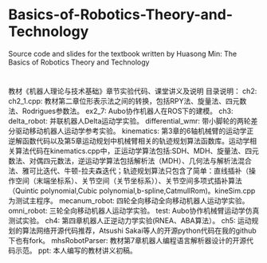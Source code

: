 # Basics-of-Robotics-Theory-and-Technology
Source code and slides for the textbook written by Huasong Min: The Basics of Robotics Theory and Technology
#
教材《机器人理论与技术基础》章节实验代码、课堂讲义及说明
目录说明：
ch2:
	ch2_1.cpp: 教材第二章位形表示法之间的转换，包括RPY法、旋量法、四元数法、Rodrigues参数法。
	ex2_7: Aubo协作机器人在ROS下的建模。
ch3:
	delta_robot: 并联机器人Delta运动学实验。
	differential_wmr: 带小脚轮的两轮差分驱动移动机器人运动学参考实验。
	kinematics: 第3章的6轴机械臂的运动学正逆解函数代码以及第5章运动规划中机械臂相关的轨迹规划算法函数库。运动学相关算法代码在kinematics.cpp中，正运动学算法包括:SDH、MDH、旋量法、四元数法、对偶四元数法，逆运动学算法包括解析法（MDH）、几何法与解析法混合法、雅可比迭代、牛顿-拉夫森迭代；轨迹规划算法只包含了简单：直线插补（操作空间（末端坐标系）、关节空间（关节坐标系））、关节空间多项式插补算法（Quintic polynomial,Cubic polynomial,b-spline,CatmullRom)。kineSim.cpp为测试主程序。
	mecanum_robot: 四轮全向移动全向移动机器人运动学实验。
	omni_robot: 三轮全向移动机器人运动学实验。
	test: Aubo协作机械臂运动学仿真测试实验。
ch4: 
	第四章机器人正逆动力学实验(RNEA、ABA算法）。
ch5:
	运动规划的算法网络开源代码推荐，Atsushi Sakai等人的开源python代码在我的github下也有fork。
mhsRobotParser:
	教材第7章机器人编程语言解析器设计的开源代码示范。
ppt:
	本人编写的教材讲义初稿。
